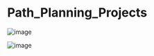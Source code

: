 # Path_Planning_Projects

![image](https://user-images.githubusercontent.com/37708330/53702229-f6a04280-3e04-11e9-95c6-26888f5b78ff.png)



![image](https://user-images.githubusercontent.com/37708330/53702249-29e2d180-3e05-11e9-82ea-c99735b90cbe.png)
